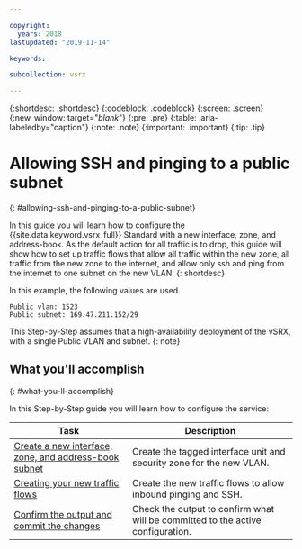 ```yaml
---

copyright:
  years: 2018
lastupdated: "2019-11-14"

keywords:

subcollection: vsrx

---
```


{:shortdesc: .shortdesc}
{:codeblock: .codeblock}
{:screen: .screen}
{:new_window: target="_blank_"}
{:pre: .pre}
{:table: .aria-labeledby="caption"}
{:note: .note}
{:important: .important}
{:tip: .tip}

# Allowing SSH and pinging to a public subnet
{: #allowing-ssh-and-pinging-to-a-public-subnet}

In this guide you will learn how to configure the {{site.data.keyword.vsrx_full}} Standard with a new interface, zone, and address-book. As the default action for all traffic is to drop, this guide will show how to set up traffic flows that allow all traffic within the new zone, all traffic from the new zone to the internet, and allow only ssh and ping from the internet to one subnet on the new VLAN.
{: shortdesc}

In this example, the following values are used.

```
Public vlan: 1523
Public subnet: 169.47.211.152/29
```

This Step-by-Step assumes that a high-availability deployment of the vSRX, with a single Public VLAN and subnet.
{: note}

## What you'll accomplish
{: #what-you-ll-accomplish}

In this Step-by-Step guide you will learn how to configure the service:

Task  | Description
------------- | -------------
[Create a new interface, zone, and address-book subnet](/docs/vsrx?topic=vsrx-creating-the-new-interface-zone-and-address-book-subnet) | Create the tagged interface unit and security zone for the new VLAN.
[Creating your new traffic flows](/docs/vsrx?topic=vsrx-creating-your-new-traffic-flows) | Create the new traffic flows to allow inbound pinging and SSH.
[Confirm the output and commit the changes](/docs/vsrx?topic=vsrx-confirming-the-output-and-commiting-the-changes) | Check the output to confirm what will be committed to the active configuration.

